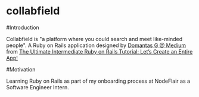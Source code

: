 # collabfield

#Introduction

Collabfield is "a platform where you could search and meet like-minded people". A Ruby on Rails application designed by [Domantas G @ Medium](https://medium.freecodecamp.org/@domantasg) from [The Ultimate Intermediate Ruby on Rails Tutorial: Let’s Create an Entire App!](https://medium.freecodecamp.org/lets-create-an-intermediate-level-ruby-on-rails-application-d7c6e997c63f)

#Motivation

Learning Ruby on Rails as part of my onboarding process at NodeFlair as a Software Engineer Intern.
